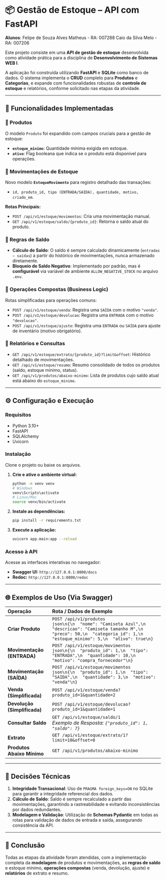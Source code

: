 # 📦 Gestão de Estoque – API com FastAPI
 **Alunos**: Felipe de Souza Alves Matheus - RA: 007288
         Caio da Silva Melo - RA: 007206

Este projeto consiste em uma **API de gestão de estoque** desenvolvida como atividade prática para a disciplina de **Desenvolvimento de Sistemas WEB I**.

A aplicação foi construída utilizando **FastAPI** e **SQLite** como banco de dados. O sistema implementa o **CRUD** completo para **Produtos** e **Categorias**, e expande com funcionalidades robustas de **controle de estoque** e relatórios, conforme solicitado nas etapas da atividade.

---

## 🚀 Funcionalidades Implementadas

### 🔹 Produtos
O modelo `Produto` foi expandido com campos cruciais para a gestão de estoque:
- **`estoque_minimo`**: Quantidade mínima exigida em estoque.
- **`ativo`**: Flag booleana que indica se o produto está disponível para operações.

### 🔹 Movimentações de Estoque
Novo modelo **`EstoqueMovimento`** para registro detalhado das transações:
- `id, produto_id, tipo (ENTRADA/SAIDA), quantidade, motivo, criado_em`.

**Rotas Principais:**
- `POST /api/v1/estoque/movimentos`: Cria uma movimentação manual.
- `GET /api/v1/estoque/saldo/{produto_id}`: Retorna o saldo atual do produto.

### 🔹 Regras de Saldo
- **Cálculo de Saldo**: O saldo é sempre calculado dinamicamente (`entradas – saídas`) a partir do histórico de movimentações, nunca armazenado diretamente.
- **Bloqueio de Saldo Negativo**: Implementado por padrão, mas é **configurável** via variável de ambiente `ALLOW_NEGATIVE_STOCK` no arquivo `.env`.

### 🔹 Operações Compostas (Business Logic)
Rotas simplificadas para operações comuns:
- `POST /api/v1/estoque/venda`: Registra uma `SAÍDA` com o motivo `"venda"`.
- `POST /api/v1/estoque/devolucao`: Registra uma `ENTRADA` com o motivo `"devolucao"`.
- `POST /api/v1/estoque/ajuste`: Registra uma `ENTRADA` ou `SAÍDA` para ajuste de inventário (motivo obrigatório).

### 🔹 Relatórios e Consultas
- `GET /api/v1/estoque/extrato/{produto_id}?limit&offset`: Histórico detalhado de movimentações.
- `GET /api/v1/estoque/resumo`: Resumo consolidado de todos os produtos (saldo, estoque mínimo, status).
- `GET /api/v1/produtos/abaixo-minimo`: Lista de produtos cujo saldo atual está abaixo do `estoque_minimo`.

---

## ⚙️ Configuração e Execução

### **Requisitos**

- Python 3.10+
- FastAPI
- SQLAlchemy
- Uvicorn

### **Instalação**

Clone o projeto ou baixe os arquivos.

1.  **Crie e ative o ambiente virtual:**
    ```bash
    python -m venv venv
    # Windows
    venv\Scripts\activate
    # Linux/Mac
    source venv/bin/activate
    ```

2.  **Instale as dependências:**
    ```bash
    pip install -r requirements.txt
    ```

3.  **Execute a aplicação:**
    ```bash
    uvicorn app.main:app --reload
    ```

### **Acesso à API**

Acesse as interfaces interativas no navegador:

- **Swagger UI:** `http://127.0.0.1:8000/docs`
- **Redoc:** `http://127.0.0.1:8000/redoc`

---

## 🌐 Exemplos de Uso (Via Swagger)

| Operação | Rota / Dados de Exemplo |
| :--- | :--- |
| **Criar Produto** | `POST /api/v1/produtos`<br>```json\n{\n  "nome": "Camiseta Azul",\n  "descricao": "Camiseta tamanho M",\n  "preco": 50,\n  "categoria_id": 1,\n  "estoque_minimo": 5,\n  "ativo": true\n}``` |
| **Movimentação (ENTRADA)** | `POST /api/v1/estoque/movimentos`<br>```json\n{\n  "produto_id": 1,\n  "tipo": "ENTRADA",\n  "quantidade": 10,\n  "motivo": "compra_fornecedor"\n}``` |
| **Movimentação (SAÍDA)** | `POST /api/v1/estoque/movimentos`<br>```json\n{\n  "produto_id": 1,\n  "tipo": "SAIDA",\n  "quantidade": 3,\n  "motivo": "venda"\n}``` |
| **Venda (Simplificada)** | `POST /api/v1/estoque/venda?produto_id=1&quantidade=2` |
| **Devolução (Simplificada)** | `POST /api/v1/estoque/devolucao?produto_id=1&quantidade=1` |
| **Consultar Saldo** | `GET /api/v1/estoque/saldo/1`<br>_Exemplo de Resposta: `{"produto_id": 1, "saldo": 7}`_ |
| **Extrato** | `GET /api/v1/estoque/extrato/1?limit=10&offset=0` |
| **Produtos Abaixo Mínimo** | `GET /api/v1/produtos/abaixo-minimo` |

---

## 📌 Decisões Técnicas

1.  **Integridade Transacional**: Uso de `PRAGMA foreign_keys=ON` no SQLite para garantir a integridade referencial dos dados.
2.  **Cálculo de Saldo**: Saldo é sempre recalculado a partir das movimentações, garantindo a rastreabilidade e evitando inconsistências por dados redundantes.
3.  **Modelagem e Validação**: Utilização de **Schemas Pydantic** em todas as rotas para validação de dados de entrada e saída, assegurando consistência da API.

---

## 🏁 Conclusão

Todas as etapas da atividade foram atendidas, com a implementação completa da **modelagem** de produtos e movimentações, as **regras de saldo** e estoque mínimo, **operações compostas** (venda, devolução, ajuste) e **relatórios** de extrato e resumo.
